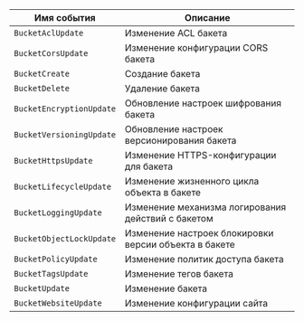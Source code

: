 Имя события | Описание
--- | ---
`BucketAclUpdate` | Изменение ACL бакета
`BucketCorsUpdate` | Изменение конфигурации CORS бакета
`BucketCreate` | Создание бакета
`BucketDelete` | Удаление бакета
`BucketEncryptionUpdate` | Обновление настроек шифрования бакета
`BucketVersioningUpdate` | Обновление настроек версионирования бакета
`BucketHttpsUpdate` | Изменение HTTPS-конфигурации для бакета
`BucketLifecycleUpdate` | Изменение жизненного цикла объекта в бакете
`BucketLoggingUpdate` | Изменение механизма логирования действий с бакетом
`BucketObjectLockUpdate` | Изменение настроек блокировки версии объекта в бакете
`BucketPolicyUpdate` | Изменение политик доступа бакета
`BucketTagsUpdate` | Изменение тегов бакета
`BucketUpdate` | Изменение бакета
`BucketWebsiteUpdate` | Изменение конфигурации сайта
